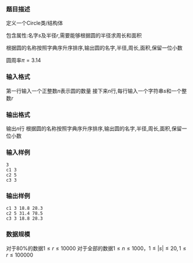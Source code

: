 ### 题目描述
定义一个$\text{Circle}$类/结构体

包含属性:名字$s$及半径$r$,需要能够根据圆的半径求周长和面积

根据圆的名称按照字典序升序排序,输出圆的名字,半径,周长,面积,保留一位小数

圆周率$\pi=3.14$
### 输入格式
第一行输入一个正整数$n$表示圆的数量
接下来$n$行,每行输入一个字符串$s$和一个整数$r$
### 输出格式
输出$n$行
根据圆的名称按照字典序升序排序,输出圆的名字,半径,周长,面积,保留一位小数
### 输入样例
```
3
c1 3
c2 5
c3 3
```
### 输出样例
```
c1 3 18.8 28.3
c2 5 31.4 78.5
c3 3 18.8 28.3
```
### 数据规模
对于$80\%$的数据$1 \leq r \leq 10000$
对于全部的数据$1 \leq n \leq 1000，1 \leq |s| \leq 20,1 \leq r \leq 100000$
